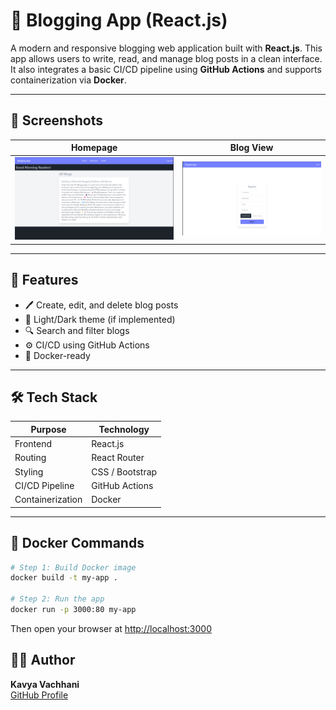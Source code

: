 
# 📝 Blogging App (React.js)

A modern and responsive blogging web application built with **React.js**. This app allows users to write, read, and manage blog posts in a clean interface. It also integrates a basic CI/CD pipeline using **GitHub Actions** and supports containerization via **Docker**.

---

## 📸 Screenshots

| Homepage | Blog View |
|----------|-----------|
| ![Home](Screenshots/image1.png) | ![Post](Screenshots/image2.png) |

---

## 🚀 Features

- 🖊️ Create, edit, and delete blog posts
- 🌙 Light/Dark theme (if implemented)
- 🔍 Search and filter blogs
- ⚙️ CI/CD using GitHub Actions
- 🐳 Docker-ready

---

## 🛠️ Tech Stack

| Purpose        | Technology     |
|----------------|----------------|
| Frontend       | React.js       |
| Routing        | React Router   |
| Styling        | CSS / Bootstrap|
| CI/CD Pipeline | GitHub Actions |
| Containerization| Docker        |

---

## 🐳 Docker Commands

```bash
# Step 1: Build Docker image
docker build -t my-app .

# Step 2: Run the app
docker run -p 3000:80 my-app
```

Then open your browser at [http://localhost:3000](http://localhost:3000)



## 🙋‍♀️ Author

**Kavya Vachhani**  
[GitHub Profile](https://github.com/Kavyvachhani-fxis)
